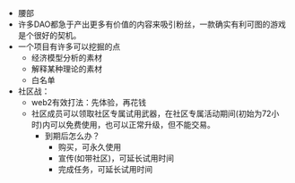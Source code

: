 - 腰部
- 许多DAO都急于产出更多有价值的内容来吸引粉丝，一款确实有利可图的游戏是个很好的契机。
- 一个项目有许多可以挖掘的点
	- 经济模型分析的素材
	- 解释某种理论的素材
	- 白名单
- 社区战：
	- web2有效打法：先体验，再花钱
	- 社区成员可以领取社区专属试用武器，在社区专属活动期间(初始为72小时)内可以免费使用，也可以正常升级，但不能交易。
		- 到期后怎么办？
			- 购买，可永久使用
			- 宣传(如带社区)，可延长试用时间
			- 完成任务，可延长试用时间
